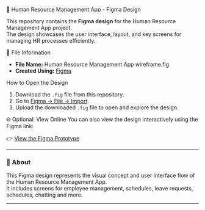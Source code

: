 🎨 Human Resource Management App - Figma Design

This repository contains the **Figma design** for the Human Resource Management App project.  
The design showcases the user interface, layout, and key screens for managing HR processes efficiently.

📁 File Information
- **File Name:** Human Resource Management App wireframe.fig
- **Created Using:** [Figma](https://www.figma.com/)

How to Open the Design
1. Download the `.fig` file from this repository.  
2. Go to [Figma → File → Import](https://www.figma.com/files).  
3. Upload the downloaded `.fig` file to open and explore the design.

🌐 Optional: View Online
You can also view the design interactively using the Figma link:  

👉 [View the Figma Prototype]([https://www.figma.com/file/your-figma-link](https://www.figma.com/proto/12HfaNOOQ8tPVrR7PUMabU/Human-Resource-Management-App-wireframe?node-id=1-6&starting-point-node-id=1%3A6&show-proto-sidebar=1&t=OO8sMo9Bk5EcvFHx-1))

---

### 🧠 About
This Figma design represents the visual concept and user interface flow of the Human Resource Management App.  
It includes screens for employee management, schedules, leave requests, schedules, chatting and more.

---










